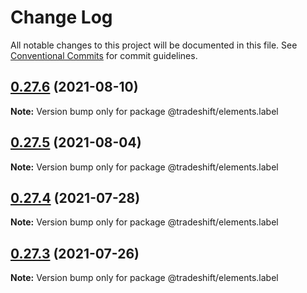 # Change Log

All notable changes to this project will be documented in this file. See [Conventional Commits](https://conventionalcommits.org) for commit guidelines.

## [0.27.6](https://github.com/Tradeshift/elements/compare/v0.27.5...v0.27.6) (2021-08-10)

**Note:** Version bump only for package @tradeshift/elements.label

## [0.27.5](https://github.com/Tradeshift/elements/compare/v0.27.4...v0.27.5) (2021-08-04)

**Note:** Version bump only for package @tradeshift/elements.label

## [0.27.4](https://github.com/Tradeshift/elements/compare/v0.27.2...v0.27.4) (2021-07-28)

**Note:** Version bump only for package @tradeshift/elements.label

## [0.27.3](https://github.com/Tradeshift/elements/compare/v0.27.2...v0.27.3) (2021-07-26)

**Note:** Version bump only for package @tradeshift/elements.label
